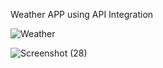 Weather APP using  API Integration

![Weather](https://github.com/DDK2805/Web-Development-Projects/assets/99110323/15443b4d-4272-4288-8a6f-a3fc2c5c3095)

![Screenshot (28)](https://github.com/DDK2805/Web-Development-Projects/assets/99110323/d07a00e7-5f38-4598-b230-cebd370446eb)
